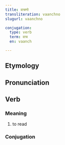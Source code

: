```yaml
---
title: वाचणो
transliteration: vaanchno
slugurl: vaanchno

conjugation: 
  type: verb
  term: वाच
  en: vaanch

---
```


## Etymology

## Pronunciation


## Verb
### Meaning
1. to read

### Conjugation
<marwari-verb-conjugation :word="conjugation.term" :worden="conjugation.en"></marwari-verb-conjugation>